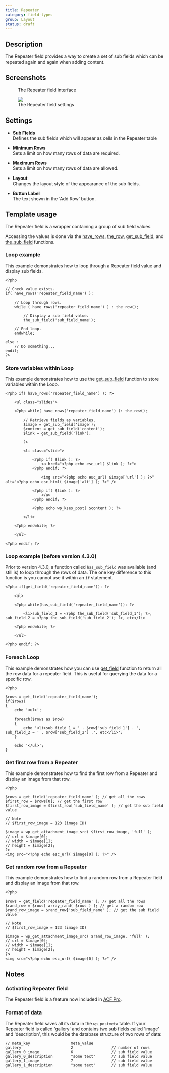 ```yaml
---
title: Repeater
category: field-types
group: Layout
status: draft
---
```


## Description
The Repeater field provides a way to create a set of sub fields which can be repeated again and again when adding content.

## Screenshots
<div class="gallery">
	<figure>
		<a href="#">
			<img src="#" alt="" />
		</a>
		<figcaption>The Repeater field interface</figcaption>
	</figure>
	<figure>
		<a href="#">
			<img src="#" />
		</a>
		<figcaption>The Repeater field settings</figcaption>
	</figure>
</div>

## Settings
- **Sub Fields**  
  Defines the sub fields which will appear as cells in the Repeater table
  
- **Minimum Rows**  
  Sets a limit on how many rows of data are required.
  
- **Maximum Rows**  
  Sets a limit on how many rows of data are allowed.
  
- **Layout**  
  Changes the layout style of the appearance of the sub fields.
  
- **Button Label**  
  The text shown in the 'Add Row' button.

## Template usage
The Repeater field is a wrapper containing a group of sub field values.

Accessing the values is done via the [have_rows](https://www.advancedcustomfields.com/resources/functions/have_rows/), [the_row](https://www.advancedcustomfields.com/resources/functions/have_rows/), [get_sub_field](https://www.advancedcustomfields.com/resources/functions/get_sub_field/), and [the_sub_field](https://www.advancedcustomfields.com/resources/functions/the_sub_field/) functions.

### Loop example
This example demonstrates how to loop through a Repeater field value and display sub fields.
```
<?php

// Check value exists.
if( have_rows('repeater_field_name') ):

    // Loop through rows.
    while ( have_rows('repeater_field_name') ) : the_row();

        // Display a sub field value.
        the_sub_field('sub_field_name');

    // End loop.
    endwhile;

else :
    // Do something...
endif;
?>
```

### Store variables within Loop
This example demonstrates how to use the [get_sub_field](https://www.advancedcustomfields.com/resources/functions/get_sub_field/) function to store variables within the Loop.
```
<?php if( have_rows('repeater_field_name') ): ?>

    <ul class="slides">

    <?php while( have_rows('repeater_field_name') ): the_row(); 

        // Retrieve fields as variables.
        $image = get_sub_field('image');
        $content = get_sub_field('content');
        $link = get_sub_field('link');

        ?>

        <li class="slide">

            <?php if( $link ): ?>
                <a href="<?php echo esc_url( $link ); ?>">
            <?php endif; ?>

                <img src="<?php echo esc_url( $image['url'] ); ?>" alt="<?php echo esc_html( $image['alt'] ); ?>" />

            <?php if( $link ): ?>
                </a>
            <?php endif; ?>

            <?php echo wp_kses_post( $content ); ?>

        </li>

    <?php endwhile; ?>

    </ul>

<?php endif; ?>
```

### Loop example (before version 4.3.0)
Prior to version 4.3.0, a function called `has_sub_field` was available (and still is) to loop through the rows of data. The one key difference to this function is you cannot use it within an `if` statement.
```
<?php if(get_field('repeater_field_name')): ?>

    <ul>

    <?php while(has_sub_field('repeater_field_name')): ?>

        <li>sub_field_1 = <?php the_sub_field('sub_field_1'); ?>, sub_field_2 = <?php the_sub_field('sub_field_2'); ?>, etc</li>

    <?php endwhile; ?>

    </ul>

<?php endif; ?>
```

### Foreach Loop
This example demonstrates how you can use [get_field](https://www.advancedcustomfields.com/resources/functions/get_field/) function to return all the row data for a repeater field. This is useful for querying the data for a specific row.
```
<?php 

$rows = get_field('repeater_field_name');
if($rows)
{
    echo '<ul>';

    foreach($rows as $row)
    {
        echo '<li>sub_field_1 = ' . $row['sub_field_1'] . ', sub_field_2 = ' . $row['sub_field_2'] .', etc</li>';
    }

    echo '</ul>';
}
```

### Get first row from a Repeater
This example demonstrates how to find the first row from a Repeater and display an image from that row.
```
<?php

$rows = get_field('repeater_field_name' ); // get all the rows
$first_row = $rows[0]; // get the first row
$first_row_image = $first_row['sub_field_name' ]; // get the sub field value 

// Note
// $first_row_image = 123 (image ID)

$image = wp_get_attachment_image_src( $first_row_image, 'full' );
// url = $image[0];
// width = $image[1];
// height = $image[2];
?>
<img src="<?php echo esc_url( $image[0] ); ?>" />
```

### Get random row from a Repeater
This example demonstrates how to find a random row from a Repeater field and display an image from that row.
```
<?php 

$rows = get_field('repeater_field_name' ); // get all the rows
$rand_row = $rows[ array_rand( $rows ) ]; // get a random row
$rand_row_image = $rand_row['sub_field_name' ]; // get the sub field value 

// Note
// $first_row_image = 123 (image ID)

$image = wp_get_attachment_image_src( $rand_row_image, 'full' );
// url = $image[0];
// width = $image[1];
// height = $image[2];
?>
<img src="<?php echo esc_url( $image[0] ); ?>" />
```

## Notes

### Activating Repeater field
The Repeater field is a feature now included in [ACF Pro](https://www.advancedcustomfields.com/pro/).

### Format of data
The Repeater field saves all its data in the `wp_postmeta` table. If your Repeater field is called 'gallery' and contains two sub fields called 'image' and 'description', this would be the database structure of two rows of data:
```
// meta_key                  meta_value
gallery                      2                 // number of rows
gallery_0_image              6                 // sub field value
gallery_0_description        "some text"       // sub field value
gallery_1_image              7                 // sub field value
gallery_1_description        "some text"       // sub field value
```

